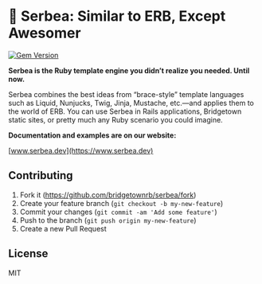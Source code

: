 # 👑 Serbea: Similar to ERB, Except Awesomer

[![Gem Version](https://badge.fury.io/rb/serbea.svg)](https://badge.fury.io/rb/serbea)

**Serbea is the Ruby template engine you didn’t realize you needed. Until now.**

Serbea combines the best ideas from “brace-style” template languages such as Liquid, Nunjucks, Twig, Jinja, Mustache, etc.—and applies them to the world of ERB. You can use Serbea in Rails applications, Bridgetown static sites, or pretty much any Ruby scenario you could imagine.

**Documentation and examples are on our website:**

[www.serbea.dev](https://www.serbea.dev)


## Contributing

1. Fork it (https://github.com/bridgetownrb/serbea/fork)
2. Create your feature branch (`git checkout -b my-new-feature`)
3. Commit your changes (`git commit -am 'Add some feature'`)
4. Push to the branch (`git push origin my-new-feature`)
5. Create a new Pull Request

## License

MIT